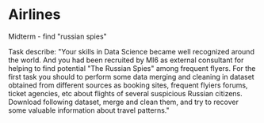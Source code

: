 # Airlines
Midterm - find "russian spies"

Task describe: "Your skills in Data Science became well recognized around the world. And you had been recruited by MI6 as external consultant for helping to find potential "The Russian Spies" among frequent flyers. For the first task you should to perform some data merging and cleaning in dataset obtained from different sources as booking sites, frequent flyiers forums, ticket agencies, etc about flights of several suspicious Russian citizens. Download following dataset, merge and clean them, and try to recover some valuable information about travel patterns."
